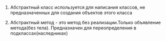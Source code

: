 1. Абстрактный класс используется для написания классов,
не предназначенных для создания объектов этого класса

2. Абстрактный метод - это метод без реализации.Только объявление метода(без тела).
Предназначен для переопределения в подклассах(наследниках)
